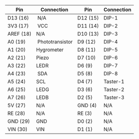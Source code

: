 | Pin | Connection | Pin | Connection |
|------|----------|------------------|------|
| D13 (16)    | N/A             | D12 (15)  | DIP-1 |
| 3V3 (17)    | VCC             | D11 (14)  | DIP-2 |
| AREF (18)   | N/A             | D10 (13)  | DIP-3 |
| A0 (19)     | Phototransistor | D9  (12)  | DIP-4 |
| A1 (20)     | Hygrometer      | D8  (11)  | DIP-5 |
| A2 (21)     | Piezo           | D7  (10)  | DIP-6 |
| A3 (22)     | LEDR            | D6 (9)    | DIP-7 |
| A4 (23)     | SDA             | D5 (8)    | DIP-8 |
| A5 (24)     | SCL             | D4 (7)    | Taster-1 |
| A6 (25)     | LEDG            | D3 (6)    | Taster-2 |
| A7 (26)     | LEDB            | D2 (5)    | Taster-3 |
| 5V (27)     | N/A             | GND (4)   | N/A |
| RE (28)     | N/A             | RE (3)    | N/A |
| GND (29)    | GND             | D0 (2)    | N/A |
| VIN (30)    | VIN             | D1 (1)    | N/A |

<table>
<tr></tr>
</table>

